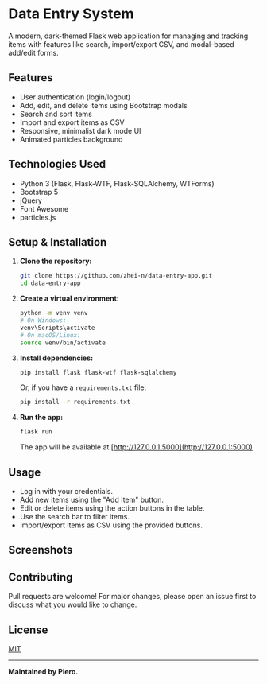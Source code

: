 # Data Entry System

A modern, dark-themed Flask web application for managing and tracking items with features like search, import/export CSV, and modal-based add/edit forms.

## Features
- User authentication (login/logout)
- Add, edit, and delete items using Bootstrap modals
- Search and sort items
- Import and export items as CSV
- Responsive, minimalist dark mode UI
- Animated particles background

## Technologies Used
- Python 3 (Flask, Flask-WTF, Flask-SQLAlchemy, WTForms)
- Bootstrap 5
- jQuery
- Font Awesome
- particles.js

## Setup & Installation

1. **Clone the repository:**
   ```sh
   git clone https://github.com/zhei-n/data-entry-app.git
   cd data-entry-app
   ```
2. **Create a virtual environment:**
   ```sh
   python -m venv venv
   # On Windows:
   venv\Scripts\activate
   # On macOS/Linux:
   source venv/bin/activate
   ```
3. **Install dependencies:**
   ```sh
   pip install flask flask-wtf flask-sqlalchemy
   ```
   Or, if you have a `requirements.txt` file:
   ```sh
   pip install -r requirements.txt
   ```
4. **Run the app:**
   ```sh
   flask run
   ```
   The app will be available at [http://127.0.0.1:5000](http://127.0.0.1:5000)

## Usage
- Log in with your credentials.
- Add new items using the "Add Item" button.
- Edit or delete items using the action buttons in the table.
- Use the search bar to filter items.
- Import/export items as CSV using the provided buttons.

## Screenshots
<!-- Optionally add screenshots here -->

## Contributing
Pull requests are welcome! For major changes, please open an issue first to discuss what you would like to change.

## License
[MIT](LICENSE)

---

**Maintained by Piero.**
